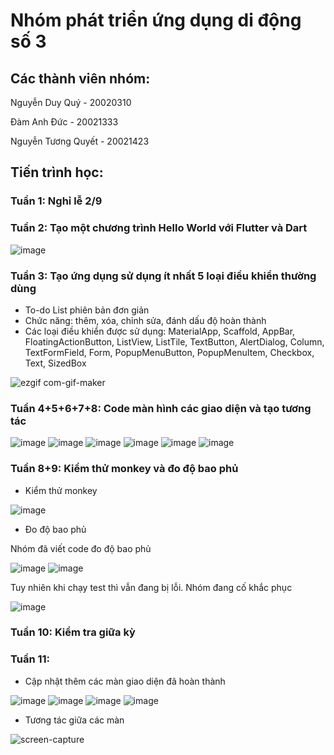 # Nhóm phát triển ứng dụng di động số 3
## Các thành viên nhóm:
Nguyễn Duy Quý - 20020310

Đàm Anh Đức - 20021333

Nguyễn Tương Quyết - 20021423

## Tiến trình học:

### Tuần 1: Nghỉ lễ 2/9

### Tuần 2: Tạo một chương trình Hello World với Flutter và Dart
 
![image](https://user-images.githubusercontent.com/80798145/190578477-b3df773d-9a59-4421-88d7-bd95aca2dbfd.png)

### Tuần 3: Tạo ứng dụng sử dụng ít nhất 5 loại điều khiển thường dùng

- To-do List phiên bản đơn giản
- Chức năng: thêm, xóa, chỉnh sửa, đánh dấu độ hoàn thành
- Các loại điều khiển được sử dụng: MaterialApp, Scaffold, AppBar, FloatingActionButton, ListView, ListTile, TextButton, AlertDialog, Column, TextFormField, Form, PopupMenuButton, PopupMenuItem, Checkbox, Text, SizedBox

![ezgif com-gif-maker](https://user-images.githubusercontent.com/80797626/191796080-f3f8c72c-a516-4137-9319-45042d738d97.gif)

### Tuần 4+5+6+7+8: Code màn hình các giao diện và tạo tương tác
![image](https://user-images.githubusercontent.com/80798145/199896908-2b40ed1c-b228-4e28-9503-38e142c3bd73.png)
![image](https://user-images.githubusercontent.com/80798145/199896975-58a29f65-57b7-420c-8f2f-09ef693a70d2.png)
![image](https://user-images.githubusercontent.com/80798145/199897008-e41d611d-83dc-4fd5-a78c-4f5e87ad7048.png)
![image](https://user-images.githubusercontent.com/80798145/199897055-7412f83a-e021-4d12-9e0c-622d2bb19f5c.png)
![image](https://user-images.githubusercontent.com/80798145/199897095-34e70bcb-f301-420b-aa01-eae088a00693.png)
![image](https://user-images.githubusercontent.com/80798145/199897128-f1a96b5d-9933-42bf-839c-ea1f9205134c.png)

### Tuần 8+9: Kiểm thử monkey và đo độ bao phủ

- Kiểm thử monkey

![image](https://user-images.githubusercontent.com/80797626/199900388-dd44ae41-28ca-4c38-acff-0afc10da65e1.png)

- Đo độ bao phủ

Nhóm đã viết code đo độ bao phủ 

![image](https://user-images.githubusercontent.com/80797626/199901019-e0057dec-e19b-496f-9f3c-a03f64787bd4.png)
![image](https://user-images.githubusercontent.com/80797626/199901342-e4ef2621-1e52-465c-9302-133ac998a89b.png)


Tuy nhiên khi chạy test thì vẫn đang bị lỗi. Nhóm đang cố khắc phục

![image](https://user-images.githubusercontent.com/80797626/199901764-e830137e-367f-4391-8ca6-34ea16693800.png)

### Tuần 10: Kiểm tra giữa kỳ

### Tuần 11: 

- Cập nhật thêm các màn giao diện đã hoàn thành

![image](https://user-images.githubusercontent.com/80798145/199897285-ed5d9b7b-efdb-4bb6-ac83-de707af51fd8.png)
![image](https://user-images.githubusercontent.com/80798145/199897313-0e3b008a-d1f9-4557-a887-cb89356368e8.png)
![image](https://user-images.githubusercontent.com/80798145/199897252-5d8f2941-b763-43c5-ac46-6c4656e47c00.png)
![image](https://user-images.githubusercontent.com/80798145/199897449-35be1694-e815-47d0-ab6e-2ab825978e7c.png)

- Tương tác giữa các màn

![screen-capture](https://user-images.githubusercontent.com/80797626/203903834-176a9970-6a05-4cf2-a74f-5f9bcb1b0898.gif)




